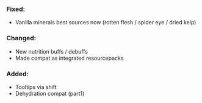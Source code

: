 ### Fixed:
- Vanilla minerals best sources now (rotten flesh / spider eye / dried kelp)
### Changed:
- New nutrition buffs / debuffs
- Made compat as integrated resourcepacks
### Added:
- Tooltips via shift
- Dehydration compat (part1)
